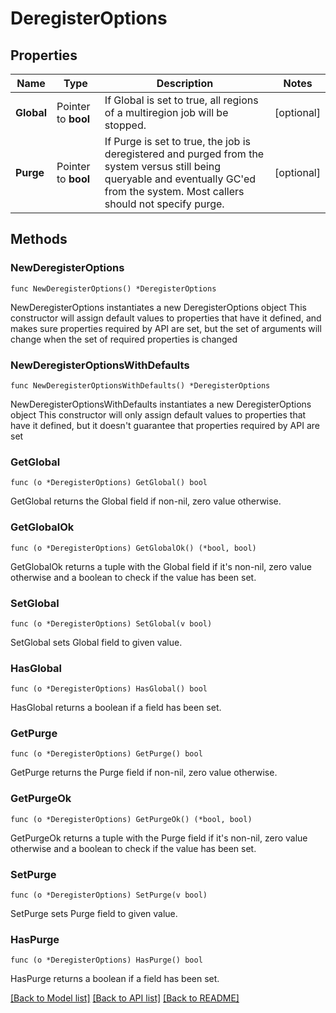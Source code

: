# DeregisterOptions

## Properties

Name | Type | Description | Notes
------------ | ------------- | ------------- | -------------
**Global** | Pointer to **bool** | If Global is set to true, all regions of a multiregion job will be stopped. | [optional] 
**Purge** | Pointer to **bool** | If Purge is set to true, the job is deregistered and purged from the system versus still being queryable and eventually GC&#39;ed from the system. Most callers should not specify purge. | [optional] 

## Methods

### NewDeregisterOptions

`func NewDeregisterOptions() *DeregisterOptions`

NewDeregisterOptions instantiates a new DeregisterOptions object
This constructor will assign default values to properties that have it defined,
and makes sure properties required by API are set, but the set of arguments
will change when the set of required properties is changed

### NewDeregisterOptionsWithDefaults

`func NewDeregisterOptionsWithDefaults() *DeregisterOptions`

NewDeregisterOptionsWithDefaults instantiates a new DeregisterOptions object
This constructor will only assign default values to properties that have it defined,
but it doesn't guarantee that properties required by API are set

### GetGlobal

`func (o *DeregisterOptions) GetGlobal() bool`

GetGlobal returns the Global field if non-nil, zero value otherwise.

### GetGlobalOk

`func (o *DeregisterOptions) GetGlobalOk() (*bool, bool)`

GetGlobalOk returns a tuple with the Global field if it's non-nil, zero value otherwise
and a boolean to check if the value has been set.

### SetGlobal

`func (o *DeregisterOptions) SetGlobal(v bool)`

SetGlobal sets Global field to given value.

### HasGlobal

`func (o *DeregisterOptions) HasGlobal() bool`

HasGlobal returns a boolean if a field has been set.

### GetPurge

`func (o *DeregisterOptions) GetPurge() bool`

GetPurge returns the Purge field if non-nil, zero value otherwise.

### GetPurgeOk

`func (o *DeregisterOptions) GetPurgeOk() (*bool, bool)`

GetPurgeOk returns a tuple with the Purge field if it's non-nil, zero value otherwise
and a boolean to check if the value has been set.

### SetPurge

`func (o *DeregisterOptions) SetPurge(v bool)`

SetPurge sets Purge field to given value.

### HasPurge

`func (o *DeregisterOptions) HasPurge() bool`

HasPurge returns a boolean if a field has been set.


[[Back to Model list]](../README.md#documentation-for-models) [[Back to API list]](../README.md#documentation-for-api-endpoints) [[Back to README]](../README.md)


